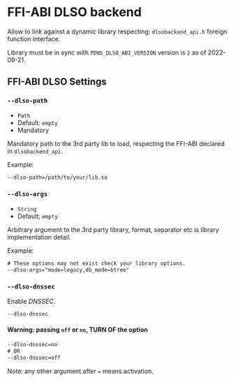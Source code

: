 # FFI-ABI DLSO backend

Allow to link against a dynamic library respecting: `dlsobackend_api.h` foreign function interface.

Library must be in sync with `PDNS_DLSO_ABI_VERSION` version is `2` as of 2022-09-21.

## FFI-ABI DLSO Settings

### `--dlso-path`

- `Path`
- Default: `empty`
- Mandatory

Mandatory path to the 3rd party lib to load, respecting the FFI-ABI declared in `dlsobackend_api`.

Example:

```txt
--dlso-path=/path/to/your/lib.so
```

### `--dlso-args`

- `String`
- Default; `empty`

Arbitrary argument to the 3rd party library, format, separator etc is library implementation detail.

Example:

```txt
# These options may not exist check your library options.
--dlso-args="mode=legacy,db_mode=btree"
```

### `--dlso-dnssec`

Enable *DNSSEC*.

```txt
--dlso-dnssec
```

#### Warning: passing `off` or `no`, TURN OF the option

```txt
--dlso-dnssec=no
# OR
--dlso-dnssec=off
```

Note: any other argument after `=` means activation.
